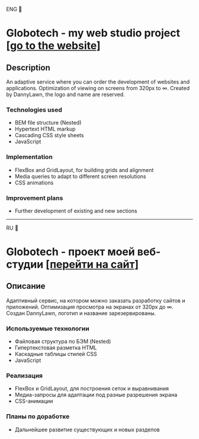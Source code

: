 ENG :statue_of_liberty:    
# Globotech - my web studio project [[go to the website]](https://dannylawn.github.io/Globotech/index.html "Go to the website")

## Description
An adaptive service where you can order the development of websites and applications.
Optimization of viewing on screens from 320px to ∞. Created by DannyLawn, the logo and name are reserved.

### Technologies used
* BEM file structure (Nested)
* Hypertext HTML markup
* Cascading CSS style sheets
* JavaScript

### Implementation
* FlexBox and GridLayout, for building grids and alignment
* Media queries to adapt to different screen resolutions
* CSS animations

### Improvement plans
* Further development of existing and new sections
  
***
    
RU :house_with_garden:        
# Globotech - проект моей веб-студии [[перейти на сайт]](https://dannylawn.github.io/Globotech/index.html "Go to the website") 

## Описание
Адаптивный сервис, на котором можно заказать разработку сайтов и приложений.
Оптимизация просмотра на экранах от 320px до ∞. Создан DannyLawn, логотип и название зарезервированы.

### Используемые технологии
* Файловая структура по БЭМ (Nested) 
* Гипертекстовая разметка HTML 
* Каскадные таблицы стилей CSS
* JavaScript

### Реализация
* FlexBox и GridLayout, для построения сеток и выравнивания
* Медиа-запросы для адаптации под разные разрешения экрана
* CSS-анимации

### Планы по доработке
* Дальнейшее развитие существующих и новых разделов



